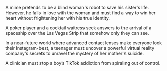 A mime pretends to be a blind woman's robot to save his sister's life. However, he falls in love with the woman and must find a way to win her heart without frightening her with his true identity.

A poker player and a cocktail waitress seek answers to the arrival of a spaceship over the Las Vegas Strip that somehow only they can see.

In a near-future world where advanced contact lenses make everyone look their Instagram-best, a teenager must uncover a powerful virtual reality company's secrets to unravel the mystery of her mother's suicide.

A clinician must stop a boy’s TikTok addiction from spiraling out of control.